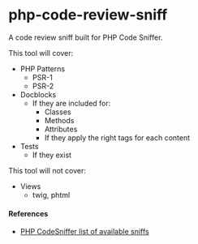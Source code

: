 # php-code-review-sniff

A code review sniff built for PHP Code Sniffer.

This tool will cover:

- PHP Patterns
    - PSR-1
    - PSR-2
- Docblocks
    - If they are included for:
        - Classes
        - Methods
        - Attributes
        - If they apply the right tags for each content
- Tests
    - If they exist

This tool will not cover:

- Views
    - twig, phtml
    
#### References
- [PHP CodeSniffer list of available sniffs](http://pear.php.net/package/PHP_CodeSniffer/docs/latest/PHP_CodeSniffer/Generic_Sniffs_PHP_ForbiddenFunctionsSniff.html)
